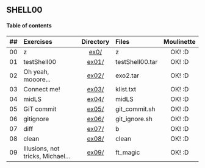 ## SHELL00

#### Table of contents

|  ##  |			Exercises				|	Directory	|	Files			| Moulinette	|
|:----:|:-----------------------------------|:-------------:|:------------------|:-------------:|
|  00  |z 						|	[ex0/](https://github.com/somedevv/42-Piscine/tree/master/Shell00/ex00) 		|z	| OK! :D |
|  01  |testShell00								|	[ex01/](https://github.com/somedevv/42-Piscine/tree/master/Shell00/ex01)		|testShell00.tar			| OK! :D |
|  02  |Oh yeah, mooore...							|	[ex02/](https://github.com/somedevv/42-Piscine/tree/master/Shell00/ex02)		|exo2.tar		| OK! :D |
|  03  |Connect me!									|	[ex03/](https://github.com/somedevv/42-Piscine/tree/master/Shell00/ex03)		|klist.txt				| OK! :D |
|  04  |midLS					|	[ex04/](https://github.com/somedevv/42-Piscine/tree/master/Shell00/ex04)		|midLS	| OK! :D |
|  05  |GiT commit								|	[ex05/](https://github.com/somedevv/42-Piscine/tree/master/Shell00/ex05)		|git_commit.sh			| OK! :D |
|  06  |gitignore							|	[ex06/](https://github.com/somedevv/42-Piscine/tree/master/Shell00/ex06)		|git_ignore.sh		| OK! :D |
|  07  |diff									|	[ex07/](https://github.com/somedevv/42-Piscine/tree/master/Shell00/ex07)		|b				| OK! :D |
|  08  |clean							|	[ex08/](https://github.com/somedevv/42-Piscine/tree/master/Shell00/ex08)		|clean		| OK! :D |
|  09  |Illusions, not tricks, Michael...							|	[ex09/](https://github.com/somedevv/42-Piscine/tree/master/Shell00/ex09)		|ft_magic		| OK! :D |
